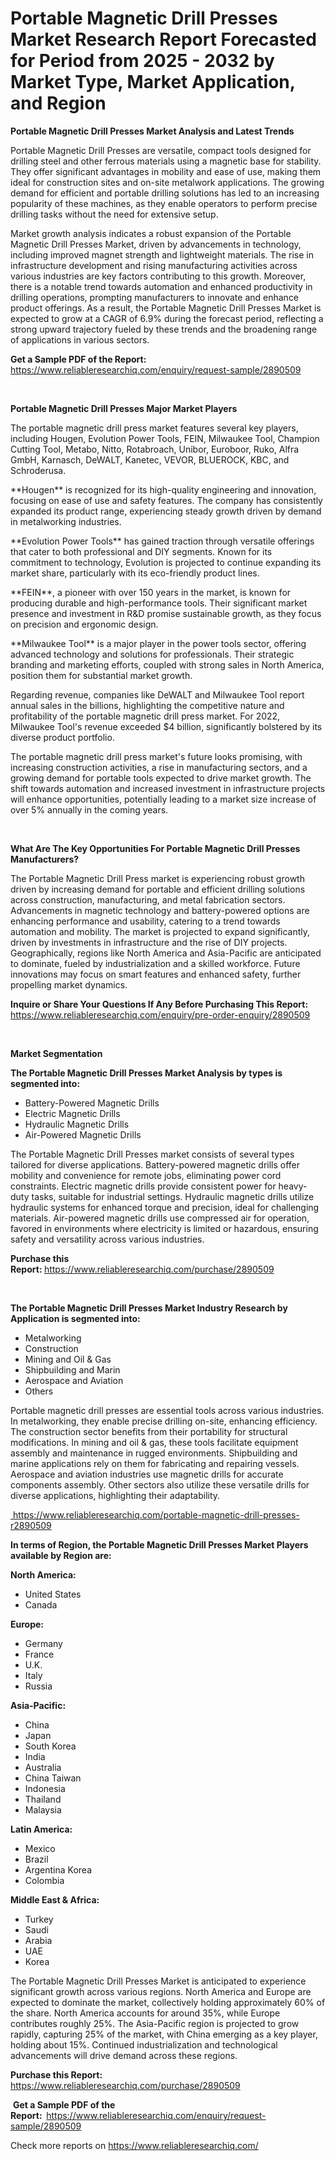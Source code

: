 <p><h1>Portable Magnetic Drill Presses Market Research Report Forecasted for Period from 2025 -  2032 by Market Type, Market Application, and Region</h1></p><p><strong>Portable Magnetic Drill Presses Market Analysis and Latest Trends</strong></p>
<p><p>Portable Magnetic Drill Presses are versatile, compact tools designed for drilling steel and other ferrous materials using a magnetic base for stability. They offer significant advantages in mobility and ease of use, making them ideal for construction sites and on-site metalwork applications. The growing demand for efficient and portable drilling solutions has led to an increasing popularity of these machines, as they enable operators to perform precise drilling tasks without the need for extensive setup.</p><p>Market growth analysis indicates a robust expansion of the Portable Magnetic Drill Presses Market, driven by advancements in technology, including improved magnet strength and lightweight materials. The rise in infrastructure development and rising manufacturing activities across various industries are key factors contributing to this growth. Moreover, there is a notable trend towards automation and enhanced productivity in drilling operations, prompting manufacturers to innovate and enhance product offerings. As a result, the Portable Magnetic Drill Presses Market is expected to grow at a CAGR of 6.9% during the forecast period, reflecting a strong upward trajectory fueled by these trends and the broadening range of applications in various sectors.</p></p>
<p><strong>Get a Sample PDF of the Report:&nbsp;</strong> <a href="https://www.reliableresearchiq.com/enquiry/request-sample/2890509?utm_campaign=2293&utm_medium=2&utm_source=Github&utm_content=ia&utm_term=14032025&utm_id=portable-magnetic-drill-presses">https://www.reliableresearchiq.com/enquiry/request-sample/2890509</a></p>
<p>&nbsp;</p>
<p><strong>Portable Magnetic Drill Presses Major Market Players</strong></p>
<p><p>The portable magnetic drill press market features several key players, including Hougen, Evolution Power Tools, FEIN, Milwaukee Tool, Champion Cutting Tool, Metabo, Nitto, Rotabroach, Unibor, Euroboor, Ruko, Alfra GmbH, Karnasch, DeWALT, Kanetec, VEVOR, BLUEROCK, KBC, and Schroderusa. </p><p>**Hougen** is recognized for its high-quality engineering and innovation, focusing on ease of use and safety features. The company has consistently expanded its product range, experiencing steady growth driven by demand in metalworking industries.</p><p>**Evolution Power Tools** has gained traction through versatile offerings that cater to both professional and DIY segments. Known for its commitment to technology, Evolution is projected to continue expanding its market share, particularly with its eco-friendly product lines.</p><p>**FEIN**, a pioneer with over 150 years in the market, is known for producing durable and high-performance tools. Their significant market presence and investment in R&D promise sustainable growth, as they focus on precision and ergonomic design.</p><p>**Milwaukee Tool** is a major player in the power tools sector, offering advanced technology and solutions for professionals. Their strategic branding and marketing efforts, coupled with strong sales in North America, position them for substantial market growth.</p><p>Regarding revenue, companies like DeWALT and Milwaukee Tool report annual sales in the billions, highlighting the competitive nature and profitability of the portable magnetic drill press market. For 2022, Milwaukee Tool's revenue exceeded $4 billion, significantly bolstered by its diverse product portfolio.</p><p>The portable magnetic drill press market's future looks promising, with increasing construction activities, a rise in manufacturing sectors, and a growing demand for portable tools expected to drive market growth. The shift towards automation and increased investment in infrastructure projects will enhance opportunities, potentially leading to a market size increase of over 5% annually in the coming years.</p></p>
<p>&nbsp;</p>
<p><strong>What Are The Key Opportunities For Portable Magnetic Drill Presses Manufacturers?</strong></p>
<p><p>The Portable Magnetic Drill Press market is experiencing robust growth driven by increasing demand for portable and efficient drilling solutions across construction, manufacturing, and metal fabrication sectors. Advancements in magnetic technology and battery-powered options are enhancing performance and usability, catering to a trend towards automation and mobility. The market is projected to expand significantly, driven by investments in infrastructure and the rise of DIY projects. Geographically, regions like North America and Asia-Pacific are anticipated to dominate, fueled by industrialization and a skilled workforce. Future innovations may focus on smart features and enhanced safety, further propelling market dynamics.</p></p>
<p><strong>Inquire or Share Your Questions If Any Before Purchasing This Report:</strong> <a href="https://www.reliableresearchiq.com/enquiry/pre-order-enquiry/2890509?utm_campaign=2293&utm_medium=2&utm_source=Github&utm_content=ia&utm_term=14032025&utm_id=portable-magnetic-drill-presses">https://www.reliableresearchiq.com/enquiry/pre-order-enquiry/2890509</a></p>
<p>&nbsp;</p>
<p><strong>Market Segmentation</strong></p>
<p><strong>The Portable Magnetic Drill Presses Market Analysis by types is segmented into:</strong></p>
<p><ul><li>Battery-Powered Magnetic Drills</li><li>Electric Magnetic Drills</li><li>Hydraulic Magnetic Drills</li><li>Air-Powered Magnetic Drills</li></ul></p>
<p><p>The Portable Magnetic Drill Presses market consists of several types tailored for diverse applications. Battery-powered magnetic drills offer mobility and convenience for remote jobs, eliminating power cord constraints. Electric magnetic drills provide consistent power for heavy-duty tasks, suitable for industrial settings. Hydraulic magnetic drills utilize hydraulic systems for enhanced torque and precision, ideal for challenging materials. Air-powered magnetic drills use compressed air for operation, favored in environments where electricity is limited or hazardous, ensuring safety and versatility across various industries.</p></p>
<p><strong>Purchase this Report:&nbsp;</strong><a href="https://www.reliableresearchiq.com/purchase/2890509?utm_campaign=2293&utm_medium=2&utm_source=Github&utm_content=ia&utm_term=14032025&utm_id=portable-magnetic-drill-presses">https://www.reliableresearchiq.com/purchase/2890509</a></p>
<p>&nbsp;</p>
<p><strong>The Portable Magnetic Drill Presses Market Industry Research by Application is segmented into:</strong></p>
<p><ul><li>Metalworking</li><li>Construction</li><li>Mining and Oil & Gas</li><li>Shipbuilding and Marin</li><li>Aerospace and Aviation</li><li>Others</li></ul></p>
<p><p>Portable magnetic drill presses are essential tools across various industries. In metalworking, they enable precise drilling on-site, enhancing efficiency. The construction sector benefits from their portability for structural modifications. In mining and oil & gas, these tools facilitate equipment assembly and maintenance in rugged environments. Shipbuilding and marine applications rely on them for fabricating and repairing vessels. Aerospace and aviation industries use magnetic drills for accurate components assembly. Other sectors also utilize these versatile drills for diverse applications, highlighting their adaptability.</p></p>
<p><a href="https://www.reliableresearchiq.com/portable-magnetic-drill-presses-r2890509?utm_campaign=2293&utm_medium=2&utm_source=Github&utm_content=ia&utm_term=14032025&utm_id=portable-magnetic-drill-presses">&nbsp;https://www.reliableresearchiq.com/portable-magnetic-drill-presses-r2890509</a></p>
<p><strong>In terms of Region, the Portable Magnetic Drill Presses Market Players available by Region are:</strong></p>
<p>
    <p> <strong> North America: </strong>
        <ul>
            <li>United States</li>
            <li>Canada</li>
        </ul>
        </p> 
    <p> <strong> Europe: </strong>
        <ul>
            <li>Germany</li>
            <li>France</li>
            <li>U.K.</li>
            <li>Italy</li>
            <li>Russia</li>
        </ul>
        </p> 
    <p> <strong> Asia-Pacific: </strong>
        <ul>
            <li>China</li>
            <li>Japan</li>
            <li>South Korea</li>
            <li>India</li>
            <li>Australia</li>
            <li>China Taiwan</li>
            <li>Indonesia</li>
            <li>Thailand</li>
            <li>Malaysia</li>
        </ul>
        </p> 
    <p> <strong> Latin America: </strong>
        <ul>
            <li>Mexico</li>
            <li>Brazil</li>
            <li>Argentina Korea</li>
            <li>Colombia</li>
        </ul>
        </p> 
    <p> <strong> Middle East & Africa: </strong>
        <ul>
            <li>Turkey</li>
            <li>Saudi</li>
            <li>Arabia</li>
            <li>UAE</li>
            <li>Korea</li>
        </ul>
    </p>
    </p>
<p><p>The Portable Magnetic Drill Presses Market is anticipated to experience significant growth across various regions. North America and Europe are expected to dominate the market, collectively holding approximately 60% of the share. North America accounts for around 35%, while Europe contributes roughly 25%. The Asia-Pacific region is projected to grow rapidly, capturing 25% of the market, with China emerging as a key player, holding about 15%. Continued industrialization and technological advancements will drive demand across these regions.</p></p>
<p><strong>Purchase this Report: </strong><a href="https://www.reliableresearchiq.com/purchase/2890509?utm_campaign=2293&utm_medium=2&utm_source=Github&utm_content=ia&utm_term=14032025&utm_id=portable-magnetic-drill-presses">https://www.reliableresearchiq.com/purchase/2890509</a></p>
<p>&nbsp;<strong>Get a Sample PDF of the Report:&nbsp;&nbsp;</strong><a href="https://www.reliableresearchiq.com/enquiry/request-sample/2890509?utm_campaign=2293&utm_medium=2&utm_source=Github&utm_content=ia&utm_term=14032025&utm_id=portable-magnetic-drill-presses">https://www.reliableresearchiq.com/enquiry/request-sample/2890509</a></p>
<p><strong></strong></p>
<p>Check more reports on <a href="https://www.reliableresearchiq.com/?utm_campaign=2293&utm_medium=2&utm_source=Github&utm_content=ia&utm_term=14032025&utm_id=portable-magnetic-drill-presses">https://www.reliableresearchiq.com/</a></p>